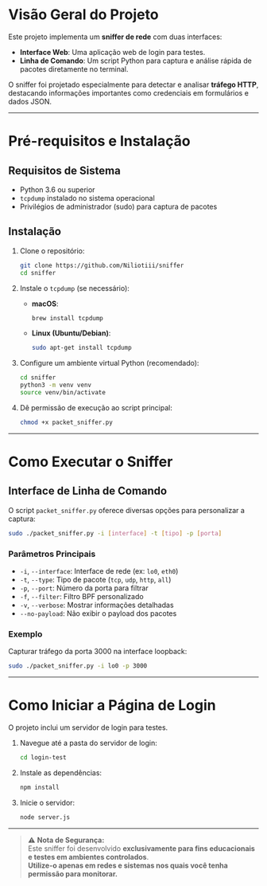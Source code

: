 # Visão Geral do Projeto

Este projeto implementa um **sniffer de rede** com duas interfaces:

- **Interface Web**: Uma aplicação web de login para testes.
- **Linha de Comando**: Um script Python para captura e análise rápida de pacotes diretamente no terminal.

O sniffer foi projetado especialmente para detectar e analisar **tráfego HTTP**, destacando informações importantes como credenciais em formulários e dados JSON.

---

# Pré-requisitos e Instalação

## Requisitos de Sistema

- Python 3.6 ou superior  
- `tcpdump` instalado no sistema operacional  
- Privilégios de administrador (sudo) para captura de pacotes

## Instalação

1. Clone o repositório:
   ```bash
   git clone https://github.com/Niliotiii/sniffer
   cd sniffer
   ```

2. Instale o `tcpdump` (se necessário):

   - **macOS**:
     ```bash
     brew install tcpdump
     ```

   - **Linux (Ubuntu/Debian)**:
     ```bash
     sudo apt-get install tcpdump
     ```

3. Configure um ambiente virtual Python (recomendado):
   ```bash
   cd sniffer
   python3 -m venv venv
   source venv/bin/activate
   ```

4. Dê permissão de execução ao script principal:
   ```bash
   chmod +x packet_sniffer.py
   ```

---

# Como Executar o Sniffer

## Interface de Linha de Comando

O script `packet_sniffer.py` oferece diversas opções para personalizar a captura:

```bash
sudo ./packet_sniffer.py -i [interface] -t [tipo] -p [porta]
```

### Parâmetros Principais

- `-i`, `--interface`: Interface de rede (ex: `lo0`, `eth0`)
- `-t`, `--type`: Tipo de pacote (`tcp`, `udp`, `http`, `all`)
- `-p`, `--port`: Número da porta para filtrar
- `-f`, `--filter`: Filtro BPF personalizado
- `-v`, `--verbose`: Mostrar informações detalhadas
- `--no-payload`: Não exibir o payload dos pacotes

### Exemplo

Capturar tráfego da porta 3000 na interface loopback:
```bash
sudo ./packet_sniffer.py -i lo0 -p 3000
```

---

# Como Iniciar a Página de Login

O projeto inclui um servidor de login para testes.

1. Navegue até a pasta do servidor de login:
   ```bash
   cd login-test
   ```

2. Instale as dependências:
   ```bash
   npm install
   ```

3. Inicie o servidor:
   ```bash
   node server.js
   ```

---

> ⚠️ **Nota de Segurança:**  
> Este sniffer foi desenvolvido **exclusivamente para fins educacionais e testes em ambientes controlados**.  
> **Utilize-o apenas em redes e sistemas nos quais você tenha permissão para monitorar.**
